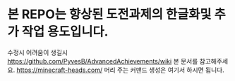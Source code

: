 # 본 REPO는 향상된 도전과제의 한글화및 추가 작업 용도입니다.

수정시 어려움이 생길시
https://github.com/PyvesB/AdvancedAchievements/wiki
본 문서를 참고해주세요.
https://minecraft-heads.com/
머리 주는 커맨드 생성은 여기서 하시면 됩니다.
